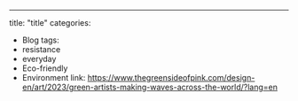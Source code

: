 ---
title: "title"
categories:
  - Blog
tags:
  - resistance
  - everyday
  - Eco-friendly
  - Environment
link: https://www.thegreensideofpink.com/design-en/art/2023/green-artists-making-waves-across-the-world/?lang=en